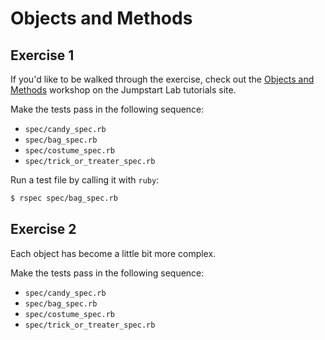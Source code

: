 # Objects and Methods

## Exercise 1

If you'd like to be walked through the exercise, check out the [Objects and Methods](http://tutorials.jumpstartlab.com/academy/workshops/objects_and_methods.html) workshop on the Jumpstart Lab tutorials site.

Make the tests pass in the following sequence:

* `spec/candy_spec.rb`
* `spec/bag_spec.rb`
* `spec/costume_spec.rb`
* `spec/trick_or_treater_spec.rb`

Run a test file by calling it with `ruby`:

```bash
$ rspec spec/bag_spec.rb
```

## Exercise 2

Each object has become a little bit more complex.

Make the tests pass in the following sequence:

* `spec/candy_spec.rb`
* `spec/bag_spec.rb`
* `spec/costume_spec.rb`
* `spec/trick_or_treater_spec.rb`

